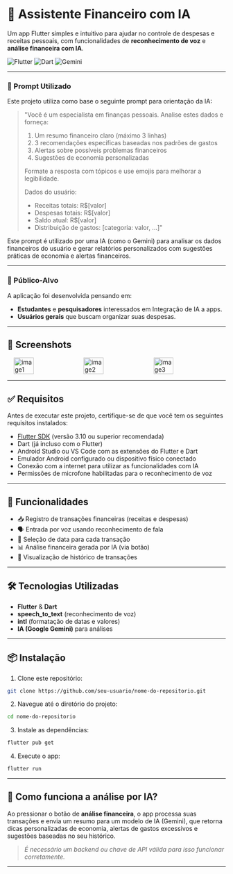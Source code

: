 # 💸 Assistente Financeiro com IA

Um app Flutter simples e intuitivo para ajudar no controle de despesas e receitas pessoais, com funcionalidades de **reconhecimento de voz** e **análise financeira com IA**.

![Flutter](https://img.shields.io/badge/Flutter-02569B?style=for-the-badge&logo=flutter&logoColor=white)
![Dart](https://img.shields.io/badge/Dart-0175C2?style=for-the-badge&logo=dart&logoColor=white)
![Gemini](https://img.shields.io/badge/Google-Gemini-yellow?style=for-the-badge&logo=google)

---
### 🧠 Prompt Utilizado

Este projeto utiliza como base o seguinte prompt para orientação da IA:

> "Você é um especialista em finanças pessoais. Analise estes dados e forneça:  
> 1. Um resumo financeiro claro (máximo 3 linhas)  
> 2. 3 recomendações específicas baseadas nos padrões de gastos  
> 3. Alertas sobre possíveis problemas financeiros  
> 4. Sugestões de economia personalizadas  
>
> Formate a resposta com tópicos e use emojis para melhorar a legibilidade.  
>
> Dados do usuário:  
> - Receitas totais: R\$[valor]  
> - Despesas totais: R\$[valor]  
> - Saldo atual: R\$[valor]  
> - Distribuição de gastos: [categoria: valor, ...]"

Este prompt é utilizado por uma IA (como o Gemini) para analisar os dados financeiros do usuário e gerar relatórios personalizados com sugestões práticas de economia e alertas financeiros.

---

### 🎯 Público-Alvo

A aplicação foi desenvolvida pensando em:

- **Estudantes** e **pesquisadores** interessados em Integração de IA a apps.
- **Usuários gerais** que buscam organizar suas despesas.

---

## 📱 Screenshots

<div style="display: flex; gap: 10px; justify-content: center; flex-wrap: wrap;">
  <img src="https://github.com/user-attachments/assets/d5cff8ac-b38b-4f55-baf9-24c06fb2d9ec" alt="image1" width="30%" />
  <img src="https://github.com/user-attachments/assets/938b2050-c93c-445d-a51e-a978c28ebf7b" alt="image2" width="30%" />
  <img src="https://github.com/user-attachments/assets/e55c1dc3-4b49-4e1c-b470-21187ac336da" alt="image3" width="30%" />
</div>

---

## ✅ Requisitos

Antes de executar este projeto, certifique-se de que você tem os seguintes requisitos instalados:

- [Flutter SDK](https://flutter.dev/docs/get-started/install) (versão 3.10 ou superior recomendada)
- Dart (já incluso com o Flutter)
- Android Studio ou VS Code com as extensões do Flutter e Dart
- Emulador Android configurado ou dispositivo físico conectado
- Conexão com a internet para utilizar as funcionalidades com IA
- Permissões de microfone habilitadas para o reconhecimento de voz

---

## 🚀 Funcionalidades

- 📥 Registro de transações financeiras (receitas e despesas)
- 🗣️ Entrada por voz usando reconhecimento de fala
- 📅 Seleção de data para cada transação
- 📊 Análise financeira gerada por IA (via botão)
- 🧾 Visualização de histórico de transações

---

## 🛠️ Tecnologias Utilizadas

- **Flutter** & **Dart**
- **speech_to_text** (reconhecimento de voz)
- **intl** (formatação de datas e valores)
- **IA (Google Gemini)** para análises

---

## 📦 Instalação

1. Clone este repositório:
```bash
git clone https://github.com/seu-usuario/nome-do-repositorio.git
```

2. Navegue até o diretório do projeto:
```bash
cd nome-do-repositorio
```

3. Instale as dependências:
```bash
flutter pub get
```

4. Execute o app:
```bash
flutter run
```

---

## 🧠 Como funciona a análise por IA?

Ao pressionar o botão de **análise financeira**, o app processa suas transações e envia um resumo para um modelo de IA (Gemini), que retorna dicas personalizadas de economia, alertas de gastos excessivos e sugestões baseadas no seu histórico.

> *É necessário um backend ou chave de API válida para isso funcionar corretamente.*
---

